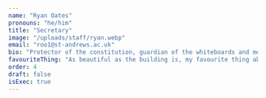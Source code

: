 ```yaml
---
name: "Ryan Oates"
pronouns: "he/him"
title: "Secretary"
image: "/uploads/staff/ryan.webp"
email: "roo1@st-andrews.ac.uk"
bio: "Protector of the constitution, guardian of the whiteboards and meeting maestro."
favouriteThing: "As beautiful as the building is, my favourite thing about Melville has got to be the people and the sense of community."
order: 4
draft: false
isExec: true
---
```

